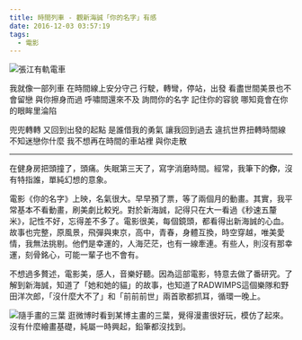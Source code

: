 ```yaml
---
title: 時間列車 - 觀新海誠「你的名字」有感
date: 2016-12-03 03:57:19
tags:
  - 電影
---
```


![張江有軌電車](http://upload-images.jianshu.io/upload_images/2637106-1ccbb509b361e6c2.jpg?imageMogr2/auto-orient/strip%7CimageView2/2/w/1240)

我就像一部列車﻿
在時間線上﻿安分守己
行駛，轉彎，停站，出發
看盡世間美景也不會留戀
與你擦身而過
呼嘯間還來不及
詢問你的名字
記住你的容貌
哪知竟會在你的眼眸里淪陷

兜兜轉轉
又回到出發的起點
是誰借我的勇氣﻿
讓我回到過去
違抗世界扭轉時間線
不知迷戀你什麼﻿
我不想再在時間的車站裡﻿
與你走散

<!-- more -->

-----

在健身房把頭撞了﻿，頭痛。失眠﻿第三天了，寫字消磨時間。經常，我筆下的**你**，沒有特指誰，單純幻想的意象。

電影《你的名字》上映，名氣很大。早早預了票，等了兩個月的動畫。其實，我平常基本不看動畫，刷美劇比較兇。對於新海誠，記得只在大一看過《秒速五釐米》，記性不好，忘得差不多了。電影很美，每個鏡頭，都看得出新海誠的心血。故事也完整，原風景，飛彈與東京，高中，青春，身體互換，時空穿越，唯美愛情，我無法挑剔。他們是幸運的，人海茫茫，也有一線牽連。有些人，則沒有那幸運，刻骨銘心，可能一輩子也不會有。

不想過多贅述，電影美，感人，音樂好聽。因為這部電影，特意去做了番研究。了解到新海誠，知道了「她和她的貓」的故事，也知道了RADWIMPS這個樂隊和野田洋次郎，「沒什麼大不了」和「前前前世」兩首歌都抓耳，循環一晚上。

![隨手畫的三葉](http://7b1fa0.com1.z0.glb.clouddn.com/instagram/images/15253301_1622232208080401_927040060589604864_n.jpg) 
逛微博时看到某博主畫的三葉，覺得漫畫很好玩，模仿了起來。沒有什麼繪畫基礎，純屬一時興起，鉛筆都沒找到。
